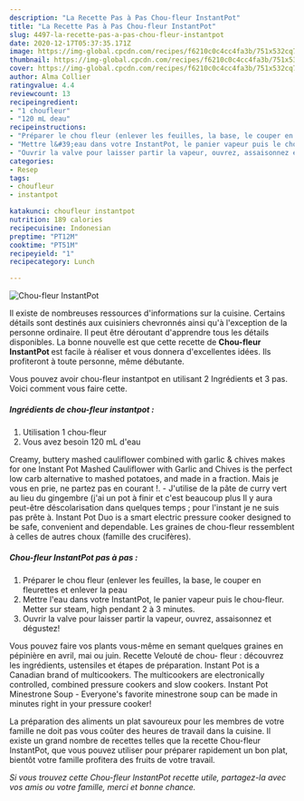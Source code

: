 ```yaml
---
description: "La Recette Pas à Pas Chou-fleur InstantPot"
title: "La Recette Pas à Pas Chou-fleur InstantPot"
slug: 4497-la-recette-pas-a-pas-chou-fleur-instantpot
date: 2020-12-17T05:37:35.171Z
image: https://img-global.cpcdn.com/recipes/f6210c0c4cc4fa3b/751x532cq70/chou-fleur-instantpot-photo-principale-de-la-recette.jpg
thumbnail: https://img-global.cpcdn.com/recipes/f6210c0c4cc4fa3b/751x532cq70/chou-fleur-instantpot-photo-principale-de-la-recette.jpg
cover: https://img-global.cpcdn.com/recipes/f6210c0c4cc4fa3b/751x532cq70/chou-fleur-instantpot-photo-principale-de-la-recette.jpg
author: Alma Collier
ratingvalue: 4.4
reviewcount: 13
recipeingredient:
- "1 choufleur"
- "120 mL deau"
recipeinstructions:
- "Préparer le chou fleur (enlever les feuilles, la base, le couper en fleurettes et enlever la peau"
- "Mettre l&#39;eau dans votre InstantPot, le panier vapeur puis le chou-fleur. Metter sur steam, high pendant 2 à 3 minutes."
- "Ouvrir la valve pour laisser partir la vapeur, ouvrez, assaisonnez et dégustez!"
categories:
- Resep
tags:
- choufleur
- instantpot

katakunci: choufleur instantpot 
nutrition: 189 calories
recipecuisine: Indonesian
preptime: "PT12M"
cooktime: "PT51M"
recipeyield: "1"
recipecategory: Lunch

---
```



![Chou-fleur InstantPot](https://img-global.cpcdn.com/recipes/f6210c0c4cc4fa3b/751x532cq70/chou-fleur-instantpot-photo-principale-de-la-recette.jpg)

Il existe de nombreuses ressources d'informations sur la cuisine. Certains détails sont destinés aux cuisiniers chevronnés ainsi qu'à l'exception de la personne ordinaire. Il peut être déroutant d'apprendre tous les détails disponibles. La bonne nouvelle est que cette recette de <strong> Chou-fleur InstantPot </strong> est facile à réaliser et vous donnera d'excellentes idées. Ils profiteront à toute personne, même débutante.

<!--inarticleads1-->

Vous pouvez avoir chou-fleur instantpot en utilisant 2 Ingrédients et 3 pas. Voici comment vous faire cette.

##### Ingrédients de chou-fleur instantpot :

1. Utilisation 1 chou-fleur
1. Vous avez besoin 120 mL d&#39;eau


Creamy, buttery mashed cauliflower combined with garlic &amp; chives makes for one Instant Pot Mashed Cauliflower with Garlic and Chives is the perfect low carb alternative to mashed potatoes, and made in a fraction. Mais je vous en prie, ne partez pas en courant !. - J&#39;utilise de la pâte de curry vert au lieu du gingembre (j&#39;ai un pot à finir et c&#39;est beaucoup plus Il y aura peut-être déscolarisation dans quelques temps ; pour l&#39;instant je ne suis pas prête à. Instant Pot Duo is a smart electric pressure cooker designed to be safe, convenient and dependable. Les graines de chou-fleur ressemblent à celles de autres choux (famille des crucifères). 

<!--inarticleads2-->

##### Chou-fleur InstantPot pas à pas :

1. Préparer le chou fleur (enlever les feuilles, la base, le couper en fleurettes et enlever la peau
1. Mettre l&#39;eau dans votre InstantPot, le panier vapeur puis le chou-fleur. Metter sur steam, high pendant 2 à 3 minutes.
1. Ouvrir la valve pour laisser partir la vapeur, ouvrez, assaisonnez et dégustez!


Vous pouvez faire vos plants vous-même en semant quelques graines en pépinière en avril, mai ou juin. Recette Velouté de chou- fleur : découvrez les ingrédients, ustensiles et étapes de préparation. Instant Pot is a Canadian brand of multicookers. The multicookers are electronically controlled, combined pressure cookers and slow cookers. Instant Pot Minestrone Soup - Everyone&#39;s favorite minestrone soup can be made in minutes right in your pressure cooker! 

<!--inarticleads1-->

<p>
La préparation des aliments un plat savoureux pour les membres de votre famille ne doit pas vous coûter des heures de travail dans la cuisine. Il existe un grand nombre de recettes telles que la recette Chou-fleur InstantPot, que vous pouvez utiliser pour préparer rapidement un bon plat, bientôt votre famille profitera des fruits de votre travail.
</p>

<p>
<i>Si vous trouvez cette Chou-fleur InstantPot recette utile, partagez-la avec vos amis ou votre famille, merci et bonne chance.</i>
</p>
